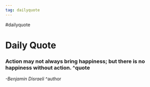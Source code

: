 ```yaml
---
tag: dailyquote
---
```


#dailyquote

# Daily Quote

### Action may not always bring happiness; but there is no happiness without action. ^quote
*-Benjamin Disraeli* ^author
